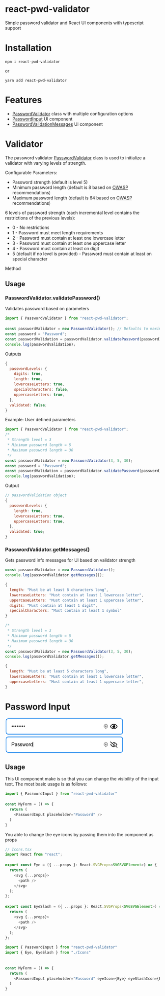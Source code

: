 # react-pwd-validator

Simple password validator and React UI components with typescript support

# Installation

```console
npm i react-pwd-validator
```

or

```console
yarn add react-pwd-validator
```

# Features

- [PasswordValidator][PasswordValidator] class with multiple configuration options
- [PasswordInput][PasswordInput] UI component
- [PasswordValidationMessages][PasswordValidationMessages] UI component

# Validator

The password validator [PasswordValidator][PasswordValidator] class is used to initialize a validator with varying levels of strength.

Configurable Parameters:

- Password strength (default is level 5)
- Minimum password length (default is 8 based on [OWASP](https://cheatsheetseries.owasp.org/cheatsheets/Authentication_Cheat_Sheet.html#implement-proper-password-strength-controls) recommendations)
- Maximum password length (default is 64 based on [OWASP](https://cheatsheetseries.owasp.org/cheatsheets/Authentication_Cheat_Sheet.html#implement-proper-password-strength-controls) recommendations)

6 levels of password strength (each incremental level contains the restrictions of the previous levels):

- 0 - No restrictions
- 1 - Password must meet length requirements
- 2 - Password must contain at least one lowercase letter
- 3 - Password must contain at least one uppercase letter
- 4 - Password must contain at least on digit
- 5 (default if no level is provided) - Password must contain at least on special character

Method

## Usage

### PasswordValidator.validatePassword()

Validates password based on parameters

```typescript
import { PasswordValidator } from "react-pwd-validator";

const passwordValidator = new PasswordValidator(); // Defaults to maximum password strength
const password = "Password";
const passwordValidation = passwordValidator.validatePassword(password);
console.log(passwordValidation);
```

Outputs

```javascript
{
  passwordLevels: {
    digits: true,
    length: true,
    lowercaseLetters: true,
    specialCharacters: false,
    uppercaseLetters: true,
  },
  validated: false;
}
```

Example: User defined parameters

```typescript
import { PasswordValidator } from "react-pwd-validator";
/*
 * Strength level = 3
 * Minimum password length = 5
 * Maximum password length = 30
 */
const passwordValidator = new PasswordValidator(3, 5, 30);
const password = "Password";
const passwordValidation = passwordValidator.validatePassword(password);
console.log(passwordValidation);
```

Output

```javascript
// passwordValidation object
{
  passwordLevels: {
    length: true,
    lowercaseLetters: true,
    uppercaseLetters: true,
  },
  validated: true;
}
```

### PasswordValidator.getMessages()

Gets password info messages for UI based on validator strength

```typescript
const passwordValidator = new PasswordValidator();
console.log(passwordValidator.getMessages());
```

```javascript
{
  length: "Must be at least 8 characters long",
  lowercaseLetters: "Must contain at least 1 lowercase letter",
  uppercaseLetters: "Must contain at least 1 uppercase letter",
  digits: "Must contain at least 1 digit",
  specialCharacters: "Must contain at least 1 symbol"
}
```

```typescript
/*
 * Strength level = 3
 * Minimum password length = 5
 * Maximum password length = 30
 */
const passwordValidator = new PasswordValidator(3, 5, 30);
console.log(passwordValidator.getMessages());
```

```javascript
{
  length: "Must be at least 5 characters long",
  lowercaseLetters: "Must contain at least 1 lowercase letter",
  uppercaseLetters: "Must contain at least 1 uppercase letter",
}
```

# Password Input
![Password input with password text hidden](https://github.com/evanwechsler/React-Password-Validator/blob/master/documentation/images/password-hidden.png "Password input (hidden)")
![Password input with password text visible](https://github.com/evanwechsler/React-Password-Validator/blob/master/documentation/images/password-visible.png "Password input (visible)")

## Usage
This UI component make is so that you can change the visibility of the input text. The most basic usage is as follows:
```typescript
import { PasswordInput } from "react-pwd-validator"

const MyForm = () => {
  return (
    <PasswordInput placeholder="Password" />
  )
}
```
You able to change the eye icons by passing them into the component as props
```typescript
// Icons.tsx
import React from "react";

export const Eye = ({ ...props }: React.SVGProps<SVGSVGElement>) => {
  return (
    <svg {...props}>
      <path />
    </svg>
  );
};

export const EyeSlash = ({ ...props }: React.SVGProps<SVGSVGElement>) => {
  return (
    <svg {...props}>
      <path />
    </svg>
  );
};
```

```typescript
import { PasswordInput } from "react-pwd-validator"
import { Eye, EyeSlash } from "./Icons"


const MyForm = () => {
  return (
    <PasswordInput placeholder="Password" eyeIcon={Eye} eyeSlashIcon={EyeSlash}/>
  )
}
```



[PasswordValidator]: https://github.com/evanwechsler/React-Password-Validator/blob/master/password-validator-library/src/validators/passwordValidator.ts
[PasswordInput]: https://github.com/evanwechsler/React-Password-Validator/blob/master/password-validator-library/src/components/PasswordInput.tsx
[PasswordValidationMessages]: https://github.com/evanwechsler/React-Password-Validator/blob/master/password-validator-library/src/components/PasswordValidationMessages.tsx

